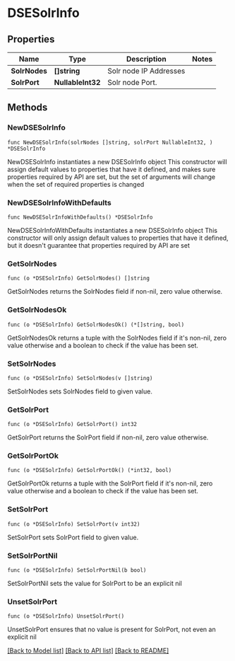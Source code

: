 # DSESolrInfo

## Properties

Name | Type | Description | Notes
------------ | ------------- | ------------- | -------------
**SolrNodes** | **[]string** | Solr node IP Addresses | 
**SolrPort** | **NullableInt32** | Solr node Port. | 

## Methods

### NewDSESolrInfo

`func NewDSESolrInfo(solrNodes []string, solrPort NullableInt32, ) *DSESolrInfo`

NewDSESolrInfo instantiates a new DSESolrInfo object
This constructor will assign default values to properties that have it defined,
and makes sure properties required by API are set, but the set of arguments
will change when the set of required properties is changed

### NewDSESolrInfoWithDefaults

`func NewDSESolrInfoWithDefaults() *DSESolrInfo`

NewDSESolrInfoWithDefaults instantiates a new DSESolrInfo object
This constructor will only assign default values to properties that have it defined,
but it doesn't guarantee that properties required by API are set

### GetSolrNodes

`func (o *DSESolrInfo) GetSolrNodes() []string`

GetSolrNodes returns the SolrNodes field if non-nil, zero value otherwise.

### GetSolrNodesOk

`func (o *DSESolrInfo) GetSolrNodesOk() (*[]string, bool)`

GetSolrNodesOk returns a tuple with the SolrNodes field if it's non-nil, zero value otherwise
and a boolean to check if the value has been set.

### SetSolrNodes

`func (o *DSESolrInfo) SetSolrNodes(v []string)`

SetSolrNodes sets SolrNodes field to given value.


### GetSolrPort

`func (o *DSESolrInfo) GetSolrPort() int32`

GetSolrPort returns the SolrPort field if non-nil, zero value otherwise.

### GetSolrPortOk

`func (o *DSESolrInfo) GetSolrPortOk() (*int32, bool)`

GetSolrPortOk returns a tuple with the SolrPort field if it's non-nil, zero value otherwise
and a boolean to check if the value has been set.

### SetSolrPort

`func (o *DSESolrInfo) SetSolrPort(v int32)`

SetSolrPort sets SolrPort field to given value.


### SetSolrPortNil

`func (o *DSESolrInfo) SetSolrPortNil(b bool)`

 SetSolrPortNil sets the value for SolrPort to be an explicit nil

### UnsetSolrPort
`func (o *DSESolrInfo) UnsetSolrPort()`

UnsetSolrPort ensures that no value is present for SolrPort, not even an explicit nil

[[Back to Model list]](../README.md#documentation-for-models) [[Back to API list]](../README.md#documentation-for-api-endpoints) [[Back to README]](../README.md)


